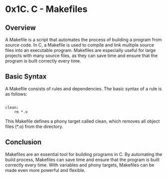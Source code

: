 # 0x1C. C - Makefiles

## Overview
A Makefile is a script that automates the process of building a program from source code. In C, a Makefile is used to compile and link multiple source files into an executable program. Makefiles are especially useful for large projects with many source files, as they can save time and ensure that the program is built correctly every time.

## Basic Syntax
A Makefile consists of rules and dependencies. The basic syntax of a rule is as follows:

```.PHONY: clean

clean:
    rm *.o
```

This Makefile defines a phony target called clean, which removes all object files (*.o) from the directory.

## Conclusion
Makefiles are an essential tool for building programs in C. By automating the build process, Makefiles can save time and ensure that the program is built correctly every time. With variables and phony targets, Makefiles can be made even more powerful and flexible.